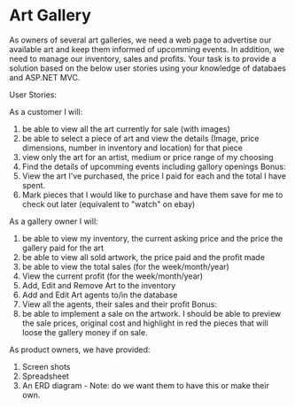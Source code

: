 # Art Gallery
As owners of several art galleries, we need a web page to advertise our available art and keep them informed of upcomming events.  In addition, we need to manage our inventory, sales and profits.  Your task is to provide a solution based on the below user stories using your knowledge of databaes and ASP.NET MVC.  

User Stories:

As a customer I will:
1. be able to view all the art currently for sale (with images)
2. be able to select a piece of art and view the details (Image, price dimensions, number in inventory and location) for that piece
3. view only the art for an artist, medium or price range of my choosing
4. Find the details of upcomming events including gallory openings 
Bonus:
1. View the art I've purchased, the price I paid for each and the total I have spent.
2. Mark pieces that I would like to purchase and have them save for me to check out later (equivalent to "watch" on ebay)

As a gallery owner I will:
1. be able to view my inventory, the current asking price and the price the gallery paid for the art
2. be able to view all sold artwork, the price paid and the profit made
2. be able to view the total sales (for the week/month/year)
3. View the current profit (for the week/month/year)
4. Add, Edit and Remove Art to the inventory
5. Add and Edit Art agents to/in the database
6. View all the agents, their sales and their profit
Bonus: 
1. be able to implement a sale on the artwork.  I should be able to preview the sale prices, original cost and highlight in red the pieces that will loose the gallery money if on sale.

As product owners, we have provided:

1. Screen shots
2. Spreadsheet 
3. An ERD diagram - Note: do we want them to have this or make their own. 




